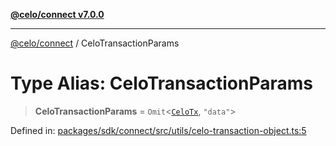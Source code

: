 [**@celo/connect v7.0.0**](../README.md)

***

[@celo/connect](../globals.md) / CeloTransactionParams

# Type Alias: CeloTransactionParams

> **CeloTransactionParams** = `Omit`\<[`CeloTx`](CeloTx.md), `"data"`\>

Defined in: [packages/sdk/connect/src/utils/celo-transaction-object.ts:5](https://github.com/celo-org/developer-tooling/blob/master/packages/sdk/connect/src/utils/celo-transaction-object.ts#L5)
